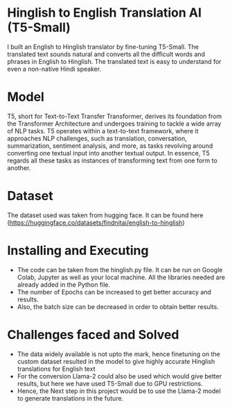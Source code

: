 # Hinglish to English Translation AI (T5-Small)
I built an English to Hinglish translator by fine-tuning T5-Small. The translated text sounds natural and converts all the difficult words and phrases in English to Hinglish. The translated text is easy to understand for even a non-native Hindi speaker.

# Model
T5, short for Text-to-Text Transfer Transformer, derives its foundation from the Transformer Architecture and undergoes training to tackle a wide array of NLP tasks. T5 operates within a text-to-text framework, where it approaches NLP challenges, such as translation, conversation, summarization, sentiment analysis, and more, as tasks revolving around converting one textual input into another textual output. In essence, T5 regards all these tasks as instances of transforming text from one form to another.

# Dataset
The dataset used was taken from hugging face. It can be found here (https://huggingface.co/datasets/findnitai/english-to-hinglish)

# Installing and Executing
* The code can be taken from the hinglish.py file. It can be run on Google Colab, Jupyter as well as your local machine. All the libraries needed are already added in the Python file.
* The number of Epochs can be increased to get better accuracy and results.
* Also, the batch size can be decreased in order to obtain better results.

# Challenges faced and Solved
* The data widely available is not upto the mark, hence finetuning on the custom dataset resulted in the model to give highly accurate Hinglish translations 
  for English text
* For the conversion Llama-2 could also be used which would give better results, but here we have used T5-Small due to GPU restrictions.
* Hence, the Next step in this project would be to use the Llama-2 model to generate translations in the future.
